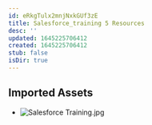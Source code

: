 ```yaml
---
id: eRkgTulx2mnjNxkGUf3zE
title: Salesforce_training 5 Resources
desc: ''
updated: 1645225706412
created: 1645225706412
stub: false
isDir: true
---
```

## Imported Assets
- ![Salesforce Training.jpg](/assets/salesforce-training.jpg)
